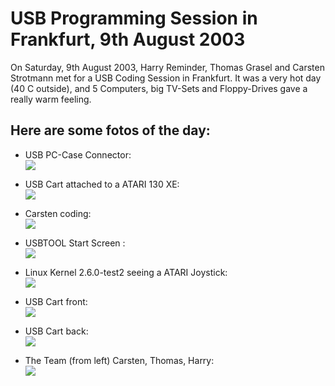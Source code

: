 # USB Programming Session in Frankfurt, 9th August 2003  
  
On Saturday, 9th August 2003, Harry Reminder, Thomas Grasel and Carsten Strotmann met for a USB Coding Session in Frankfurt. It was a very hot day (40 C outside), and 5 Computers, big TV-Sets and Floppy-Drives gave a really warm feeling.  
  
## Here are some fotos of the day:  
  
  
- USB PC-Case Connector:  
![](attachments/DSCN0004.jpg)  
  
- USB Cart attached to a ATARI 130 XE:  
![](attachments/DSCN0007.jpg)  
  
- Carsten coding:  
![](attachments/DSCN0011.jpg)  
  
- USBTOOL Start Screen :  
![](attachments/DSCN0015.jpg)  
  
- Linux Kernel 2.6.0-test2 seeing a ATARI Joystick:  
![](attachments/DSCN0025.jpg)  
  
- USB Cart front:  
![](attachments/DSCN0026.jpg)  
  
- USB Cart back:  
![](attachments/DSCN0029.jpg)  
  
- The Team (from left) Carsten, Thomas, Harry:  
![](attachments/DSCN0035.jpg)  
  
  
  
  
  
  
  
  
  
  
  
  
